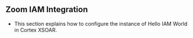 ## Zoom IAM Integration
- This section explains how to configure the instance of Hello IAM World in Cortex XSOAR.
